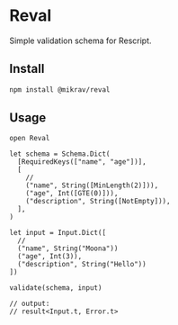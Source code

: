# Reval

Simple validation schema for Rescript.

## Install

```sh
npm install @mikrav/reval
```

## Usage
```re
open Reval

let schema = Schema.Dict(
  [RequiredKeys(["name", "age"])],
  [
    //
    ("name", String([MinLength(2)])),
    ("age", Int([GTE(0)])),
    ("description", String([NotEmpty])),
  ],
)

let input = Input.Dict([
  //
  ("name", String("Moona"))
  ("age", Int(3)),
  ("description", String("Hello"))
])

validate(schema, input)

// output:
// result<Input.t, Error.t>
```
